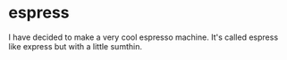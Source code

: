 # espress
I have decided to make a very cool espresso machine. It's called espress like express but with a little sumthin.
